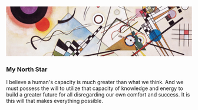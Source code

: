 ![Wassily Kandinsky's Composition VIII](wkcompviii.jpg)
### My North Star
I believe a human's capacity is much greater than what we think. And we must possess the will to utilize that capacity of knowledge and energy to build a greater future for all disregarding our own comfort and success. It is this will that makes everything possible.
